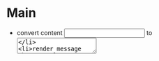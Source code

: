 # Main

- convert content <input> to <textarea>
- render message when user logs in/out
- post category
- only logged in users can create/comment on post - maybe
- down/upvote option - only logged in users
- sorting option for posts on homepage
- search functionality

# Currently working on

# Completed

- add reply feature ✅
- color icon ✅
- Content Card: add total comments, add date created/updated, add who created post ✅
- comment sorting option ✅
- use localstorage to check if person visited app or not, if so then don't show modal to let them know about the state of the project ✅
- edit option for logged in users ✅
- delete optionf for logged in users ✅

# Notes:

- <Post /> (sends POST request) to create a new post and <Form> (sends PUT request) will update the forum data, like the comments field.
- <Content /> allows authenciated users to update/delete their posts.

# Implementation Considertion
